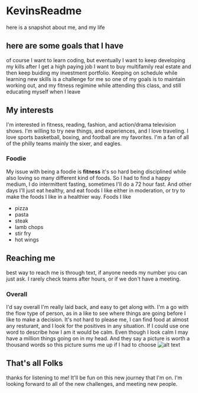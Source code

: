 # KevinsReadme

here is a snapshot about me, and my life

## here are some goals that I have

of course I want to learn coding, but eventually I want to keep developing my kills
after I get a high paying job I want to buy multifamily real estate and then keep buiding my investment portfolio.
Keeping on schedule while learning new skills is a challenge for me
so one of my goals is to maintain working out, and my fitness regimine while attending this class, and still educating myself when I leave

## My interests

I'm interested in fitness, reading, fashion, and action/drama television shows.
I'm willing to try new things, and experiences, and I love traveling.
I love sports basketball, boxing, and football are my favorites.
I'm a fan of all of the philly teams mainly the sixer, and eagles.

### Foodie

My issue with being a foodie is **fitness**
it's so hard being disciplined while also loving so many different kind of foods.
So I had to find a happy medium, I do intermittent fasting, sometimes I'll do a 72 hour fast.
And other days I'll just eat healthy, and eat foods I like either in moderation, or try to make the foods I like in a healthier way.
Foods I like
- pizza
- pasta
- steak
- lamb chops
- stir fry
- hot wings

## Reaching me
best way to reach me is through text, if anyone needs my number you can just ask.
I rarely check teams after hours, or if we don't have a meeting. 






### Overall

I'd say overall I'm really laid back, and easy to get along with.
I'm a go with the flow type of person, as in a like to see where things are going before I like to make a decision.
It's not hard to please me, I can find food at almost any resturant, and I look for the positives in any situation.
If I could use one word to describe how I am it would be calm.
Even though I look calm I may have a million things going on in my head.
And they say a picture is worth a thousand words so this picture sums me up if I had to choose ![alt text](https://media1.tenor.com/m/oUYTP-tyBl0AAAAC/lion-king-hakuna-matata.gif)

## That's all Folks
thanks for listening to me! It'll be fun on this new journey that I'm on.
I'm looking forward to all of the new challenges, and meeting new people.
